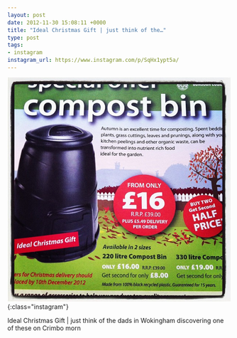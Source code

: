 ```yaml
---
layout: post
date: 2012-11-30 15:08:11 +0000
title: "Ideal Christmas Gift | just think of the…"
type: post
tags:
- instagram
instagram_url: https://www.instagram.com/p/SqHx1ypt5a/
---
```


![Instagram - SqHx1ypt5a](/assets/SqHx1ypt5a.jpg){:class="instagram"}

Ideal Christmas Gift | just think of the dads in Wokingham discovering one of these on Crimbo morn
